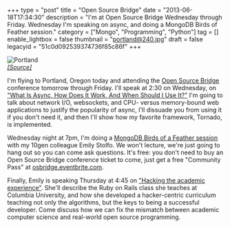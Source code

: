 +++
type = "post"
title = "Open Source Bridge"
date = "2013-06-18T17:34:30"
description = "I'm at Open Source Bridge Wednesday through Friday. Wednesday I'm speaking on async, and doing a MongoDB Birds of Feather session."
category = ["Mongo", "Programming", "Python"]
tag = []
enable_lightbox = false
thumbnail = "portland@240.jpg"
draft = false
legacyid = "51c0d092539374736f85c86f"
+++

<p><img style="display:block; margin-left:auto; margin-right:auto;" src="portland.jpg" alt="Portland" title="Portland" border="0"   />
<span style="color:gray; font-style: italic"><a href="http://www.flickr.com/photos/fusionpanda/284254012/">[Source]</a></span></p>
<p>I'm flying to Portland, Oregon today and attending the <a href="http://opensourcebridge.org/">Open Source Bridge</a> conference tomorrow through Friday. I'll speak at 2:30 on Wednesday, on <a href="http://opensourcebridge.org/sessions/1008">"What Is Async, How Does It Work, And When Should I Use It?"</a> I'm going to talk about network I/O, websockets, and CPU- versus memory-bound web applications to justify the popularity of async, I'll dissuade you from using it if you don't need it, and then I'll show how my favorite framework, Tornado, is implemented.</p>
<p>Wednesday night at 7pm, I'm doing a <a href="http://opensourcebridge.org/proposals/1174">MongoDB Birds of a Feather session</a> with my 10gen colleague Emily Stolfo. We won't lecture, we're just going to hang out so you can come ask questions. It's free: you don't need to buy an Open Source Bridge conference ticket to come, just get a free "Community Pass" at <a href="http://osbridge.eventbrite.com">osbridge.eventbrite.com</a>.</p>
<p>Finally, Emily is speaking Thursday at 4:45 on <a href="http://opensourcebridge.org/sessions/1083">"Hacking the academic experience"</a>. She'll describe the Ruby on Rails class she teaches at Columbia University, and how she developed a hacker-centric curriculum teaching not only the algorithms, but the keys to being a successful developer. Come discuss how we can fix the mismatch between academic computer science and real-world open source programming.</p>
